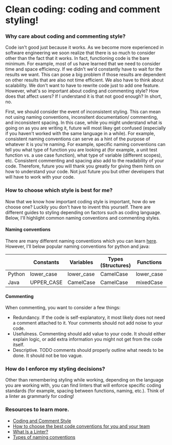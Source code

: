 # Clean coding: coding and comment styling!


### Why care about coding and commenting style?

Code isn't good just because it works. As we become more experienced in software engineering we soon realize that there is so much to consider other than the fact that it works. In fact, functioning code is the bare minimum. For example, most of us have learned that we need to consider time and space efficiency. If we didn't we'd constantly have to wait for the results we want. This can pose a big problem if those results are dependent on other results that are also not time efficient. We also have to think about scalability. We don't want to have to rewrite code just to add one feature. However, what's so important about coding and commenting style? How does that affect users? If I understand it is that not good enough? In short, no.

First, we should consider the event of inconsistent styling. This can mean not using naming conventions, inconsitent documentation/ commenting, and inconsistent spacing. In this case, while you might understand what is going on as you are writing it, future will most likey get confused (especially if you haven't worked with the same language in a while). For example, consistent naming conventions can serve as a hint of the purpose of whatever it is you're naming. For example, specific naming conventions can tell you what type of function you are looking at (for example, a unit test function vs. a use case function), what type of variable (different scopes), etc. Consistent commenting and spacing also add to the readability of your code. Therefore, future you will thank you greatly for giving them hints on how to understand your code. Not just future you but other developers that will have to work with your code.

### How to choose which style is best for me?

Now that we know how important coding style is important, how do we choose one? Luckily you don't have to invent this yourself. There are different guides to styling depending on factors such as coding language. Below, I'll highlight common naming conventions and commenting styles.

#### Naming conventions
There are many different naming conventions which you can learn [here](https://www.freecodecamp.org/news/programming-naming-conventions-explained/). However, I'll below popular naming conventions for python and java:

|               | Constants | Variables | 	Types (Structures) | 	Functions | Modules |
| ------------- | --------- |--------- |--------- |--------- |--------- |
| Python        | lower_case|lower_case | CamelCase|lower_case|lowercase|
| Java  | 	UPPER_CASE|CamelCase | CamelCase|mixedCase|lowercase|

#### Commenting

When commenting, you want to consider a few things:
- Redundancy. If the code is self-explanatory, it most likely does not need a comment attached to it. Your comments should not add noise to your code.
- Usefulness. Commenting should add value to your code. It should either explain logic, or add extra information you might not get from the code itself.
- Descriptive. TODO comments should properly outline what needs to be done. It should not be too vague.
  
### How do I enforce my styling decisions?

Other than remembering styling while working, depending on the language you are working with, you can find linters that will enforce specific coding standards (for example, spacing between functions, naming, etc.). Think of a linter as grammarly for coding!

### Resources to learn more.
- [Coding and Comment Style](https://mitcommlab.mit.edu/broad/commkit/coding-and-comment-style/#:~:text=Your%20code%20will%20only%20be,be%20consistent%20with%20field%20conventions.)
- [How to choose the best code conventions for you and your team](https://www.freecodecamp.org/news/how-to-choose-the-best-code-conventions-for-you-and-your-team-992cc2cc7b83/)
- [What Is a Linter?](https://www.testim.io/blog/what-is-a-linter-heres-a-definition-and-quick-start-guide/)
- [Types of naming conventions](https://www.freecodecamp.org/news/programming-naming-conventions-explained/)
